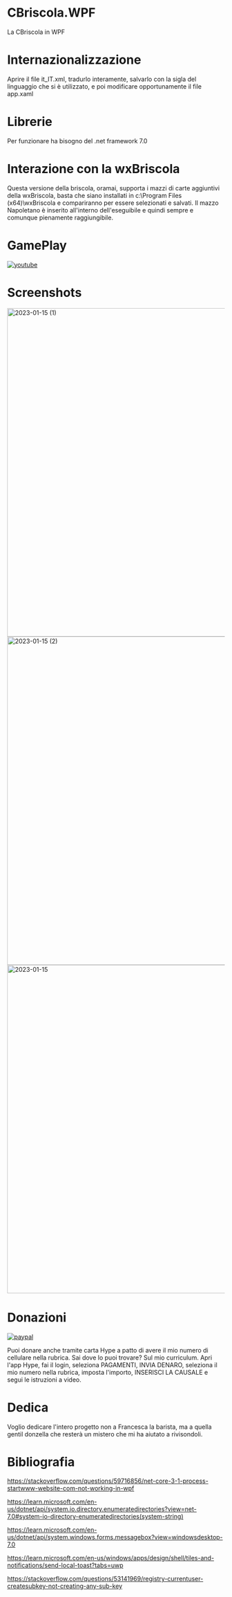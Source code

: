 # CBriscola.WPF
La CBriscola in WPF

# Internazionalizzazione
Aprire il file it_IT.xml, tradurlo interamente, salvarlo con la sigla del linguaggio che si è utilizzato, e poi modificare opportunamente il file app.xaml

# Librerie
Per funzionare ha bisogno del .net framework 7.0

# Interazione con la wxBriscola
Questa versione della briscola, oramai, supporta i mazzi di carte aggiuntivi della wxBriscola, basta che siano installati in c:\Program Files (x64)\wxBriscola e compariranno per essere selezionati e salvati.
Il mazzo Napoletano è inserito all'interno dell'eseguibile e quindi sempre e comunque pienamente raggiungibile.

# GamePlay
[![youtube](https://i.ibb.co/R00SNR3/mq2.png)](https://youtu.be/DbWgBCG_TpM)

# Screenshots
<img width="759" alt="2023-01-15 (1)" src="https://user-images.githubusercontent.com/49764967/212604541-ee87bc9c-1809-40d2-8489-740e3f147b3c.png">
<img width="759" alt="2023-01-15 (2)" src="https://user-images.githubusercontent.com/49764967/212604550-cff500bf-0276-47c4-a679-cb4d9884b317.png">
<img width="759" alt="2023-01-15" src="https://user-images.githubusercontent.com/49764967/212604554-e22349b5-4fe4-4911-adc8-fa11befccacf.png">

# Donazioni

[![paypal](https://www.paypalobjects.com/it_IT/IT/i/btn/btn_donateCC_LG.gif)](https://www.paypal.com/cgi-bin/webscr?cmd=_s-xclick&hosted_button_id=H4ZHTFRCETWXG)

Puoi donare anche tramite carta Hype a patto di avere il mio numero di cellulare nella rubrica. Sai dove lo puoi trovare? Sul mio curriculum.
Apri l'app Hype, fai il login, seleziona PAGAMENTI, INVIA DENARO, seleziona il mio numero nella rubrica, imposta l'importo, INSERISCI LA CAUSALE e segui le istruzioni a video.

# Dedica
Voglio dedicare l'intero progetto non a Francesca la barista, ma a quella gentil donzella che resterà un mistero che mi ha aiutato a rivisondoli.

# Bibliografia
https://stackoverflow.com/questions/59716856/net-core-3-1-process-startwww-website-com-not-working-in-wpf

https://learn.microsoft.com/en-us/dotnet/api/system.io.directory.enumeratedirectories?view=net-7.0#system-io-directory-enumeratedirectories(system-string)

https://learn.microsoft.com/en-us/dotnet/api/system.windows.forms.messagebox?view=windowsdesktop-7.0

https://learn.microsoft.com/en-us/windows/apps/design/shell/tiles-and-notifications/send-local-toast?tabs=uwp

https://stackoverflow.com/questions/53141969/registry-currentuser-createsubkey-not-creating-any-sub-key

